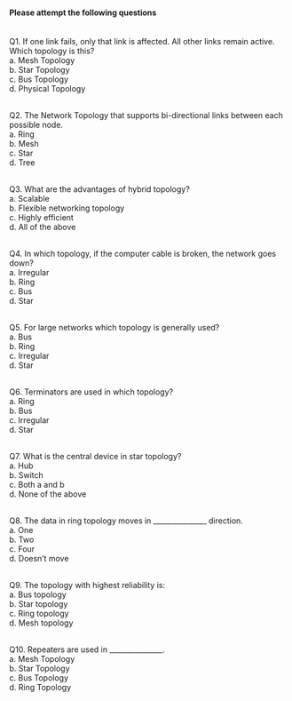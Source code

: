 #### Please attempt the following questions

<br>
Q1. If one link fails, only that link is affected. All other links remain active. Which topology is this?<br>
a. Mesh Topology <br>
b. Star Topology <br>
c. Bus Topology <br>
d. Physical Topology <br>
<br>

Q2. The Network Topology that supports bi-directional links between each possible node.<br>
a. Ring <br>
b. Mesh <br>
c. Star <br>
d. Tree <br>
<br>

Q3. What are the advantages of hybrid topology?<br>
a. Scalable <br>
b. Flexible networking topology <br>
c. Highly efficient <br>
d. All of the above <br>
<br>

Q4. In which topology, if the computer cable is broken, the network goes down?<br>
a. Irregular <br>
b. Ring <br>
c. Bus <br>
d. Star <br>
<br>

Q5. For large networks which topology is generally used?<br>
a. Bus <br>
b. Ring <br>
c. Irregular <br>
d. Star <br>
<br>

Q6. Terminators are used in which topology?<br>
a. Ring <br>
b. Bus <br>
c. Irregular <br>
d. Star <br>
<br>

Q7. What is the central device in star topology?<br>
a. Hub <br>
b. Switch <br>
c. Both a and b <br>
d. None of the above <br>
<br>

Q8. The data in ring topology moves in _______________ direction.<br>
a. One <br>
b. Two <br>
c. Four <br>
d. Doesn’t move <br>
<br>

Q9. The topology with highest reliability is:<br>
a. Bus topology <br>
b. Star topology <br>
c. Ring topology <br>
d. Mesh topology <br>
<br>

Q10. Repeaters are used in _______________.<br>
a. Mesh Topology <br>
b. Star Topology <br>
c. Bus Topology <br>
d. Ring Topology <br>
<br>




